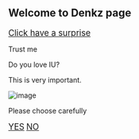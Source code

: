 ## Welcome to Denkz page
<a href="https://www.youtube.com/watch?v=y4iyuYbgt0I" target="_blank"><big>Click have a surprise</big></a>

Trust me

Do you love IU?

This is very important.

![image](https://user-images.githubusercontent.com/91450368/135056913-3ee2b2e8-e099-45df-ab39-2b8f3c696cb4.png)

Please choose carefully


<a href="https://denkz24.github.io/Page2/" target="_blank"><big>YES</big></a>         <a href="https://encrypted-tbn0.gstatic.com/images?q=tbn:ANd9GcROv5Z2PDTd4TnBRlPImW5S7ct4QSRQOdubdQ&usqp=CAU" target="_blank"><big>NO</big></a>













